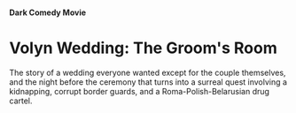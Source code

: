 #### Dark Comedy Movie

# Volyn Wedding: The Groom's Room

The story of a wedding everyone wanted except for the couple themselves, and the night before the ceremony that turns into a surreal quest involving a kidnapping, corrupt border guards, and a Roma-Polish-Belarusian drug cartel.
